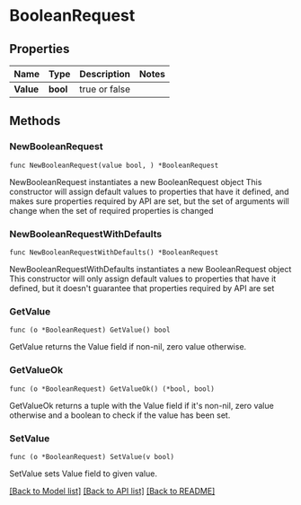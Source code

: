 # BooleanRequest

## Properties

Name | Type | Description | Notes
------------ | ------------- | ------------- | -------------
**Value** | **bool** | true or false | 

## Methods

### NewBooleanRequest

`func NewBooleanRequest(value bool, ) *BooleanRequest`

NewBooleanRequest instantiates a new BooleanRequest object
This constructor will assign default values to properties that have it defined,
and makes sure properties required by API are set, but the set of arguments
will change when the set of required properties is changed

### NewBooleanRequestWithDefaults

`func NewBooleanRequestWithDefaults() *BooleanRequest`

NewBooleanRequestWithDefaults instantiates a new BooleanRequest object
This constructor will only assign default values to properties that have it defined,
but it doesn't guarantee that properties required by API are set

### GetValue

`func (o *BooleanRequest) GetValue() bool`

GetValue returns the Value field if non-nil, zero value otherwise.

### GetValueOk

`func (o *BooleanRequest) GetValueOk() (*bool, bool)`

GetValueOk returns a tuple with the Value field if it's non-nil, zero value otherwise
and a boolean to check if the value has been set.

### SetValue

`func (o *BooleanRequest) SetValue(v bool)`

SetValue sets Value field to given value.



[[Back to Model list]](../README.md#documentation-for-models) [[Back to API list]](../README.md#documentation-for-api-endpoints) [[Back to README]](../README.md)


